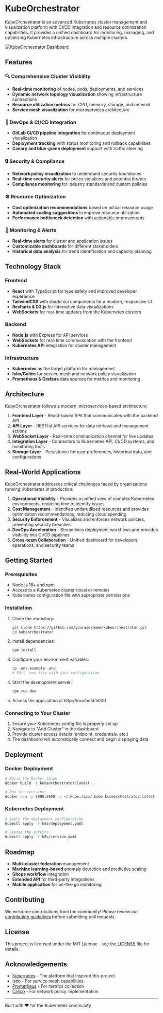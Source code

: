 # KubeOrchestrator

KubeOrchestrator is an advanced Kubernetes cluster management and visualization platform with CI/CD integration and resource optimization capabilities. It provides a unified dashboard for monitoring, managing, and optimizing Kubernetes infrastructure across multiple clusters.

![KubeOrchestrator Dashboard](./screenshots/dashboard.png)

## Features

### 🔍 Comprehensive Cluster Visibility
- **Real-time monitoring** of nodes, pods, deployments, and services
- **Dynamic network topology visualization** showing infrastructure connections
- **Resource utilization metrics** for CPU, memory, storage, and network
- **Service mesh visualization** for microservices architecture

### 🚀 DevOps & CI/CD Integration
- **GitLab CI/CD pipeline integration** for continuous deployment visualization
- **Deployment tracking** with status monitoring and rollback capabilities
- **Canary and blue-green deployment** support with traffic steering

### 🔒 Security & Compliance
- **Network policy visualization** to understand security boundaries
- **Real-time security alerts** for policy violations and potential threats
- **Compliance monitoring** for industry standards and custom policies

### ⚙️ Resource Optimization
- **Cost optimization recommendations** based on actual resource usage
- **Automated scaling suggestions** to improve resource utilization
- **Performance bottleneck detection** with actionable improvements

### 🔔 Monitoring & Alerts
- **Real-time alerts** for cluster and application issues
- **Customizable dashboards** for different stakeholders
- **Historical data analysis** for trend identification and capacity planning

## Technology Stack

### Frontend
- **React** with TypeScript for type safety and improved developer experience
- **TailwindCSS** with shadcn/ui components for a modern, responsive UI
- **Recharts & D3.js** for interactive data visualizations
- **WebSockets** for real-time updates from the Kubernetes clusters

### Backend
- **Node.js** with Express for API services
- **WebSockets** for real-time communication with the frontend
- **Kubernetes API** integration for cluster management

### Infrastructure
- **Kubernetes** as the target platform for management
- **Istio/Calico** for service mesh and network policy visualization
- **Prometheus & Grafana** data sources for metrics and monitoring

## Architecture

KubeOrchestrator follows a modern, microservices-based architecture:

1. **Frontend Layer** - React-based SPA that communicates with the backend API
2. **API Layer** - RESTful API services for data retrieval and management actions
3. **WebSocket Layer** - Real-time communication channel for live updates
4. **Integration Layer** - Connectors to Kubernetes API, CI/CD systems, and monitoring tools
5. **Storage Layer** - Persistence for user preferences, historical data, and configurations

## Real-World Applications

KubeOrchestrator addresses critical challenges faced by organizations running Kubernetes in production:

1. **Operational Visibility** - Provides a unified view of complex Kubernetes environments, reducing time to identify issues
2. **Cost Management** - Identifies underutilized resources and provides optimization recommendations, reducing cloud spending
3. **Security Enforcement** - Visualizes and enforces network policies, preventing security breaches
4. **DevOps Acceleration** - Streamlines deployment workflows and provides visibility into CI/CD pipelines
5. **Cross-team Collaboration** - Unified dashboard for developers, operations, and security teams

## Getting Started

### Prerequisites
- Node.js 18+ and npm
- Access to a Kubernetes cluster (local or remote)
- Kubernetes configuration file with appropriate permissions

### Installation

1. Clone the repository:
   ```bash
   git clone https://github.com/yourusername/kubeorchestrator.git
   cd kubeorchestrator
   ```

2. Install dependencies:
   ```bash
   npm install
   ```

3. Configure your environment variables:
   ```bash
   cp .env.example .env
   # Edit .env file with your configuration
   ```

4. Start the development server:
   ```bash
   npm run dev
   ```

5. Access the application at http://localhost:5000

### Connecting to Your Cluster

1. Ensure your Kubernetes config file is properly set up
2. Navigate to "Add Cluster" in the dashboard
3. Provide cluster access details (endpoint, credentials, etc.)
4. The dashboard will automatically connect and begin displaying data

## Deployment

### Docker Deployment
```bash
# Build the Docker image
docker build -t kubeorchestrator:latest .

# Run the container
docker run -p 5000:5000 -v ~/.kube:/app/.kube kubeorchestrator:latest
```

### Kubernetes Deployment
```bash
# Apply the deployment configuration
kubectl apply -f k8s/deployment.yaml

# Expose the service
kubectl apply -f k8s/service.yaml
```

## Roadmap

- **Multi-cluster federation** management
- **Machine learning-based** anomaly detection and predictive scaling
- **Gitops workflow** integration
- **Extended API** for third-party integrations
- **Mobile application** for on-the-go monitoring

## Contributing

We welcome contributions from the community! Please review our [contributing guidelines](CONTRIBUTING.md) before submitting pull requests.

## License

This project is licensed under the MIT License - see the [LICENSE](LICENSE) file for details.

## Acknowledgements

- [Kubernetes](https://kubernetes.io/) - The platform that inspired this project
- [Istio](https://istio.io/) - For service mesh capabilities
- [Prometheus](https://prometheus.io/) - For metrics collection
- [Calico](https://www.tigera.io/project-calico/) - For network policy implementation

---

Built with ❤️ for the Kubernetes community